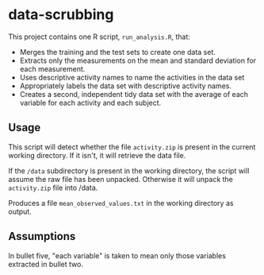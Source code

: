 data-scrubbing
==============

 This project contains one R script, `run_analysis.R`, that:

* Merges the training and the test sets to create one data set.
* Extracts only the measurements on the mean and standard deviation for each 
  measurement.
* Uses descriptive activity names to name the activities in the data set
* Appropriately labels the data set with descriptive activity names. 
* Creates a second, independent tidy data set with the average of each variable 
  for each activity and each subject. 

Usage
-----

This script will detect whether the file `activity.zip` is present in the 
current working directory.  If it isn't,
it will retrieve the data file.

If the `/data` subdirectory is present in the working directory, the script 
will assume the raw file has been unpacked.
Otherwise it will unpack the `activity.zip` file into /data.

Produces a file `mean_observed_values.txt` in the working directory as output.

Assumptions
-----------
In bullet five, "each variable" is taken to mean only those 
variables extracted in bullet two.
